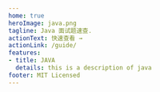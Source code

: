 ```yaml
---
home: true
heroImage: java.png
tagline: Java 面试题速查.
actionText: 快速查看 →
actionLink: /guide/
features:
- title: JAVA
  details: this is a description of java
footer: MIT Licensed
---
```

